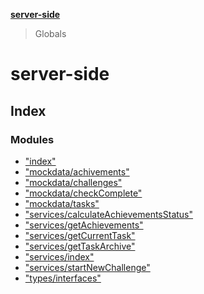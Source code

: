 **[server-side](README.md)**

> Globals

# server-side

## Index

### Modules

- ["index"](modules/_index_.md)
- ["mockdata/achivements"](modules/_mockdata_achivements_.md)
- ["mockdata/challenges"](modules/_mockdata_challenges_.md)
- ["mockdata/checkComplete"](modules/_mockdata_checkcomplete_.md)
- ["mockdata/tasks"](modules/_mockdata_tasks_.md)
- ["services/calculateAchievementsStatus"](modules/_services_calculateachievementsstatus_.md)
- ["services/getAchievements"](modules/_services_getachievements_.md)
- ["services/getCurrentTask"](modules/_services_getcurrenttask_.md)
- ["services/getTaskArchive"](modules/_services_gettaskarchive_.md)
- ["services/index"](modules/_services_index_.md)
- ["services/startNewChallenge"](modules/_services_startnewchallenge_.md)
- ["types/interfaces"](modules/_types_interfaces_.md)
